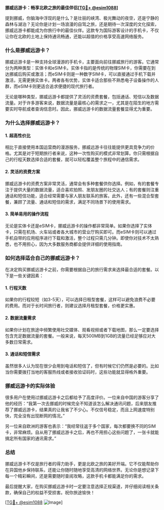 **挪威远游卡：畅享北欧之旅的最佳伴侣[[TG💪+ @esim1088](https://t.me/s/esim1088)]**

提到挪威，你脑海中浮现的是什么？是壮丽的峡湾、极光舞动的夜空，还是宁静的森林与湖泊？无论你是计划一场浪漫的自驾之旅，还是期待一次深度的文化探索，挪威远游卡都能成为你旅行中的最佳伙伴。这款专为国际游客设计的手机卡，不仅让你在北欧的土地上保持通讯畅通，还能以超值的价格享受高速网络服务。

### **什么是挪威远游卡？**

挪威远游卡是一种支持全球漫游的手机卡，主要面向前往挪威旅行的游客。它通常分为两种类型：实体卡和eSIM卡。实体卡指的是传统的物理SIM卡，你需要在到达挪威后购买或激活；而eSIM卡则是一种数字SIM卡，可以直接通过手机下载并激活，无需更换实体卡。两者各有优势，实体卡适合那些不熟悉电子设备操作的人群，而eSIM卡则更适合追求便捷的现代旅行者。

无论是哪种类型，挪威远游卡都提供了灵活的资费套餐，包括通话、短信以及数据流量。对于许多游客来说，数据流量是最核心的需求之一，尤其是在陌生的地方需要实时导航或者查询信息时。因此，挪威远游卡的数据流量套餐显得尤为重要。

### **为什么选择挪威远游卡？**

#### **1. 超高性价比**
相比于直接使用本国运营商的漫游服务，挪威远游卡往往能提供更具竞争力的价格。尤其是对于短期旅行者来说，这种一次性购买的模式非常划算。你只需根据自己的行程天数选择合适的套餐，就可以轻松覆盖整个旅程中的通信需求。

#### **2. 灵活的资费方案**
挪威远游卡的资费方案非常灵活，通常会有多种套餐供你选择。例如，有的套餐专注于提供大量的数据流量，适合喜欢拍照、发朋友圈的社交达人；有的套餐则注重通话和短信功能，适合经常需要与家人朋友联系的旅客。此外，还有一些混合型套餐，兼顾了流量、通话和短信的需求，满足不同场景下的使用需求。

#### **3. 简单易用的操作流程**
无论是实体卡还是eSIM卡，挪威远游卡的操作都非常简单。如果你选择了实体卡，只需在机场、火车站或者各大城市的营业厅购买即可。而eSIM卡则可以通过手机自带的应用程序进行下载和激活，整个过程只需几分钟。即使你对技术不太熟悉，也不用担心，因为大多数服务商都会提供详细的使用指南。

### **如何选择适合自己的挪威远游卡？**

在决定购买挪威远游卡之前，你需要根据自己的旅行需求来选择最合适的套餐。以下是一些关键因素：

#### **1. 行程天数**
如果你的行程较短（如3-5天），可以选择日租型套餐，这样可以避免浪费不必要的费用。而对于长时间旅行者，则建议选择月租型套餐，价格更实惠。

#### **2. 数据流量需求**
如果你计划在旅途中频繁使用社交媒体、观看视频或者下载地图，那么一定要选择包含充足数据流量的套餐。一般来说，每天500MB到1GB的流量已经足够应对大多数日常需求。

#### **3. 通话和短信需求**
虽然很多人认为现在很少会用到电话和短信了，但有时候它们仍然是必要的。比如当你需要拨打当地的客服热线或者接收验证码时，这些功能就显得格外重要。

### **挪威远游卡的实际体验**

很多用户在使用过挪威远游卡之后都给予了高度评价。一位来自中国的游客分享了他的经历：“我第一次去挪威的时候完全不知道该怎么解决通讯问题，后来朋友推荐了挪威远游卡，结果真的让我省了不少心。不仅信号稳定，而且上网速度特别快，完全没有出现断网的情况。”

另一位来自欧洲的游客也表示：“我经常往返于多个国家，每次都要换不同的SIM卡，非常麻烦。自从用了挪威远游卡之后，再也不用担心这些问题了，一张卡就能搞定所有国家的通讯需求。”

### **总结**

挪威远游卡不仅是旅行者的得力助手，更是北欧之旅的美好开端。它不仅能帮助你在异国他乡保持联系，还能让你随时随地享受高清的网络世界。无论你是想记录下每一个精彩瞬间，还是需要随时查阅攻略，这款手机卡都能满足你的需求。

最后提醒大家，在购买挪威远游卡时一定要注意选择正规渠道，并仔细阅读相关条款，确保自己的权益不受损害。祝你旅途愉快！

[[TG💪+ @esim1088](https://t.me/s/esim1088) ![Image](https://i.postimg.cc/4NQfJmqS/Snipaste-2025-05-13-00-14-12.png)]